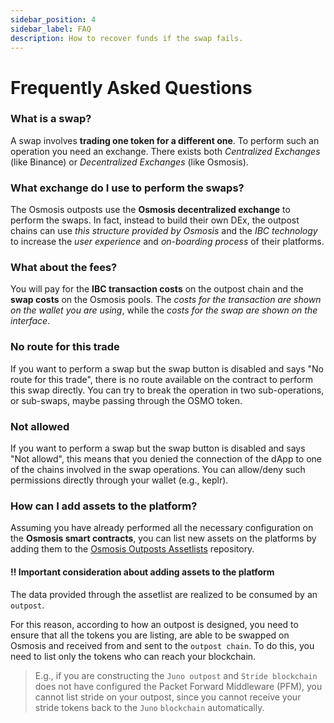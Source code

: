 ```yaml
---
sidebar_position: 4
sidebar_label: FAQ
description: How to recover funds if the swap fails.
---
```


# Frequently Asked Questions

### What is a swap?
A swap involves **trading one token for a different one**. To perform such 
an operation you need an exchange. There exists both *Centralized Exchanges*
(like Binance) or *Decentralized Exchanges* (like Osmosis). 

### What exchange do I use to perform the swaps?
The Osmosis outposts use the **Osmosis decentralized exchange** to perform the
swaps. In fact, instead to build their own DEx, the outpost chains can use 
*this structure provided by Osmosis* and the *IBC technology* to increase the
*user experience* and *on-boarding process* of their platforms.

### What about the fees?
You will pay for the **IBC transaction costs** on the outpost chain and the 
**swap costs** on the Osmosis pools. The *costs for the transaction are shown*
*on the wallet you are using*, while the *costs for the swap are shown on the*
*interface*. 

### No route for this trade
If you want to perform a swap but the swap button is disabled and says 
"No route for this trade", there is no route available on the contract to 
perform this swap directly. You can try to break the operation in two 
sub-operations, or sub-swaps, maybe passing through the OSMO token.

### Not allowed
If you want to perform a swap but the swap button is disabled and says 
"Not allowd", this means that you denied the connection of the dApp to one of 
the chains involved in the swap operations. You can allow/deny such permissions
directly through your wallet (e.g., keplr).

### How can I add assets to the platform?
Assuming you have already performed all the necessary configuration on the 
**Osmosis smart contracts**, you can list new assets on the platforms by adding
them to the 
[Osmosis Outposts Assetlists](https://github.com/nabla-studio/osmosis-outposts-assetlists) 
repository.

#### ‼️ Important consideration about adding assets to the platform

The data provided through the assetlist are realized to be consumed by an
`outpost`.

For this reason, according to how an outpost is designed, you need to ensure
that all the tokens you are listing, are able to be swapped on Osmosis and
received from and sent to the `outpost chain`.
To do this, you need to list only the tokens who can reach your blockchain.

> E.g., if you are constructing the `Juno outpost` and `Stride blockchain` does
> not have configured the Packet Forward Middleware (PFM), you cannot list stride
> on your outpost, since you cannot receive your stride tokens back to the `Juno`
> `blockchain` automatically.
